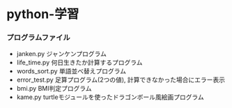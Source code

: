 # python-学習

### プログラムファイル
- janken.py    ジャンケンプログラム
- life_time.py   何日生きたか計算するプログラム
- words_sort.py   単語並べ替えプログラム
- error_test.py   足算プログラム(2つの値), 計算できなかった場合にエラー表示
- bmi.py BMI判定プログラム
- kame.py turtleモジュールを使ったドラゴンボール風絵画プログラム
